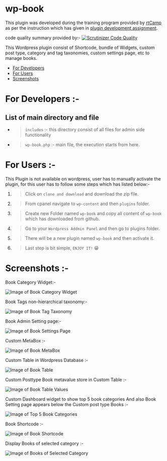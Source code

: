 # wp-book

This plugin was developed during the training program provided by [rtCamp](https://rtcamp.com/) as per the instruction which has given in [plugin development assignment](https://learn.rtcamp.com/topic/plugin-development-assignment/).

code quality summary  provided by:- [![Scrutinizer Code Quality](https://scrutinizer-ci.com/g/arth36/wp-book/badges/quality-score.png?b=master)](https://scrutinizer-ci.com/g/arth36/wp-book/?branch=master)

This Wordpress plugin consist of Shortcode, bundle of Widgets, custom post type, category and tag taxonomies, custom settings page, etc to manage books.

* [ For Developers ](#for-developers)
* [ For Users ](#for-users)
* [ Screenshots ](#screenshots)

# For Developers :-

## List of main directory and file

  * >`includes` :- this directory consist of all files for admin side functionality
  * >`wp-book.php` :- main file, the execution starts from here.

# For Users :-
	
This Plugin is not available on wordpress, user has to manually activate the plugin, for this user has to follow some steps which has listed below:-

 1. >Click on `clone and download` and download the zip file.
 2. >From cpanel navigate to `wp-content` and then `plugins` folder.
 3. >Create new Folder named `wp-book` and copy all content of `wp-book` which has downloaded from github.
 4. >Go to your `Wordpress Addmin Panel` and then go to plugins folder.
 5. >There will be a new plugin named `wp-book` and then activate it.
 6. >Last step is bit simple, `ENJOY IT!` :grin:

# Screenshots :-

Book Category Widget:-

![Image of Book Category Widget]( https://i.ibb.co/S7L6Yvp/bookhierarchy.png )

Book Tags non-hierarchical taxonomy:-

![Image of Book Tag Taxonomy]( https://i.ibb.co/nbT5pgr/booknonhierarchy.png )

Book Admin Setting page:-

![Image of Book Settings Page]( https://i.ibb.co/PG3TMCN/booksettingspage.png )

Custom MetaBox :-

![Image of Book MetaBox]( https://i.ibb.co/b50t1Qf/custommetabox.png )

Custom Table in Wordpress Database :-

![Image of Book Table]( https://i.ibb.co/RhVX3nN/customtable.png )

Custom Posttype Book metavalue store in Custom Table :-

![Image of Book Table Values]( https://i.ibb.co/6PW6Q2x/customtablevalues.png )

Custom Dashboard widget to show top 5 book categories And also Book Setting page appears below the Custom post type Books :-

![Image of Top 5 Book Categories]( https://i.ibb.co/Sm8kY46/dashboardwidget.png )

Book Shortcode :-

![Image of Book Shortcode]( https://i.ibb.co/M54fR0j/shortcode.png )

Display Books of selected category :-

![Image of Books of Selected Category]( https://i.ibb.co/zQnJdBQ/sidebar.png )